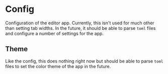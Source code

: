 # Config

Configuration of the editor app. Currently, this isn't used for much other than setting tab widths. In the future, it should be able to parse `toml` files and configure a number of settings for the app.

## Theme

Like the config, this does nothing right now but should be able to parse `toml` files to set the color theme of the app in the future.
